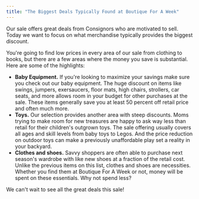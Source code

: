 ```yaml
---
title: "The Biggest Deals Typically Found at Boutique For A Week"
---
```


Our sale offers great deals from Consignors who are motivated to sell. Today we want to focus on what merchandise typically provides the biggest discount.

You're going to find low prices in every area of our sale from clothing to books, but there are a few areas where the money you save is substantial. Here are some of the highlights:

* **Baby Equipment.** If you're looking to maximize your savings make sure you check out our baby equipment. The huge discount on items like swings, jumpers, exersaucers, floor mats, high chairs, strollers, car seats, and more allows room in your budget for other purchases at the sale. These items generally save you at least 50 percent off retail price and often much more.
* **Toys.** Our selection provides another area with steep discounts. Moms trying to make room for new treasures are happy to ask way less than retail for their children's outgrown toys. The sale offering usually covers all ages and skill levels from baby toys to Legos. And the price reduction on outdoor toys can make a previously unaffordable play set a reality in your backyard.
* **Clothes and shoes.** Savvy shoppers are often able to purchase next season's wardrobe with like new shoes at a fraction of the retail cost. Unlike the previous items on this list, clothes and shoes are necessities. Whether you find them at Boutique For A Week or not, money will be spent on these essentials. Why not spend less?

We can't wait to see all the great deals this sale!
